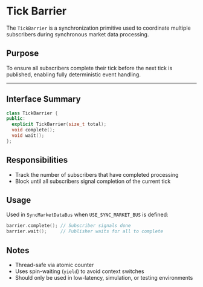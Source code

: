 # Tick Barrier

The `TickBarrier` is a synchronization primitive used to coordinate multiple subscribers during synchronous market data processing.

## Purpose

To ensure all subscribers complete their tick before the next tick is published, enabling fully deterministic event handling.

---

## Interface Summary

```cpp
class TickBarrier {
public:
  explicit TickBarrier(size_t total);
  void complete();
  void wait();
};
```

## Responsibilities

- Track the number of subscribers that have completed processing
- Block until all subscribers signal completion of the current tick

## Usage

Used in `SyncMarketDataBus` when `USE_SYNC_MARKET_BUS` is defined:

```cpp
barrier.complete(); // Subscriber signals done
barrier.wait();     // Publisher waits for all to complete
```

## Notes

- Thread-safe via atomic counter
- Uses spin-waiting (`yield`) to avoid context switches
- Should only be used in low-latency, simulation, or testing environments